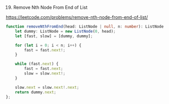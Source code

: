 19. Remove Nth Node From End of List

https://leetcode.com/problems/remove-nth-node-from-end-of-list/

```TypeScript
function removeNthFromEnd(head: ListNode | null, n: number): ListNode | null {
    let dummy: ListNode = new ListNode(0, head);
    let [fast, slow] = [dummy, dummy];

    for (let i = 0; i < n; i++) {
        fast = fast.next!;
    }

    while (fast.next) {
        fast = fast.next;
        slow = slow.next!;
    }

    slow.next = slow.next!.next;
    return dummy.next;
};
```
